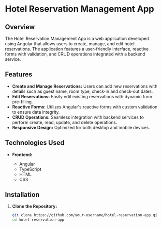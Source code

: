 # Hotel Reservation Management App

## Overview

The Hotel Reservation Management App is a web application developed using Angular that allows users to create, manage, and edit hotel reservations. The application features a user-friendly interface, reactive forms with validation, and CRUD operations integrated with a backend service.

## Features

- **Create and Manage Reservations:** Users can add new reservations with details such as guest name, room type, check-in and check-out dates.
- **Edit Reservations:** Easily edit existing reservations with dynamic form pre-filling.
- **Reactive Forms:** Utilizes Angular's reactive forms with custom validation to ensure data integrity.
- **CRUD Operations:** Seamless integration with backend services to perform create, read, update, and delete operations.
- **Responsive Design:** Optimized for both desktop and mobile devices.

## Technologies Used

- **Frontend:**

  - Angular
  - TypeScript
  - HTML
  - CSS

## Installation

1. **Clone the Repository:**

   ```bash
   git clone https://github.com/your-username/hotel-reservation-app.git
   cd hotel-reservation-app
   ```
